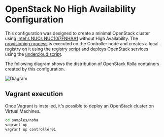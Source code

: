 # OpenStack No High Availability Configuration

This configuration was designed to create a minimal OpenStack cluster
using [Intel's NUCs NUC10i7FNHAA1][1] without High Availability. The
[provisioning process](../../install.sh) is executed on the Controller
node and creates a local registry on it using the
[registry script](../../registry.sh) and deploys OpenStack services
using the [undercloud script](../../undercloud.sh).

The following diagram shows the distribution of OpenStack Kolla
containers created by this configuration.

![Diagram](../../doc/img/containers_noha.png)

## Vagrant execution

Once Vagrant is installed, it's possible to deploy an OpenStack
cluster on Virtual Machines.

```bash
cd samples/noha
vagrant up
vagrant up controller01
```

[1]: https://www.intel.com/content/www/us/en/products/docs/boards-kits/nuc/nuc-family-overview.html
